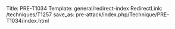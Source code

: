 Title: PRE-T1034
Template: general/redirect-index
RedirectLink: /techniques/T1257
save_as: pre-attack/index.php/Technique/PRE-T1034/index.html